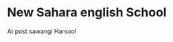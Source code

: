 <!DOCTYPE html>
<html>
<body>

<h1>New Sahara english School</h1>

<p>At post sawangi Harsool</p>

</body>
</html>
